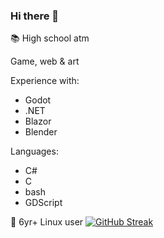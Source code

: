 ### Hi there 👋

📚 High school atm

Game, web & art

Experience with:
- Godot
- .NET
- Blazor
- Blender

Languages: 
-  C#
-  C
-  bash
-  GDScript

🐧 6yr+ Linux user 
[![GitHub Streak](https://streak-stats.demolab.com/?user=dennissherb)](https://git.io/streak-stats)

